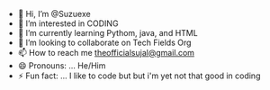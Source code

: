 - 👋 Hi, I’m @Suzuexe
- 👀 I’m interested in CODING 
- 🌱 I’m currently learning Pythom, java, and HTML
- 💞️ I’m looking to collaborate on Tech Fields Org
- 📫 How to reach me theofficialsujal@gmail.com
- 😄 Pronouns: ... He/Him
- ⚡ Fun fact: ... I like to code but but i'm yet not that good in coding

<!---
Suzuexe/Suzuexe is a ✨ special ✨ repository because its `README.md` (this file) appears on your GitHub profile.
You can click the Preview link to take a look at your changes.
--->
